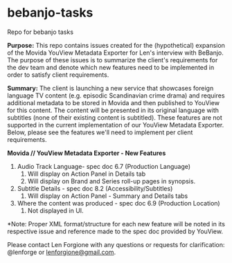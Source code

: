 # bebanjo-tasks
Repo for bebanjo tasks

**Purpose:** This repo contains issues created for the (hypothetical) expansion of the Movida YouView Metadata Exporter for Len's interview with BeBanjo. The purpose of these issues is to summarize the client's requirements for the dev team and denote which new features need to be implemented in order to satisfy client requirements.

**Summary:** The client is launching a new service that showcases foreign language TV content (e.g. episodic Scandinavian crime drama) and requires additional metadata to be stored in Movida and then published to YouView for this content. The content will be presented in its original language with subtitles (none of their existing content is subtitled). These features are not supported in the current implementation of our YouView Metadata Exporter. Below, please see the features we'll need to implement per client requirements.

**Movida // YouView Metadata Exporter - New Features**
1. Audio Track Language- spec doc 6.7 (Production Language)
    1. Will display on Action Panel in Details tab
    1. Will display on Brand and Series roll-up pages in synopsis.
1. Subtitle Details - spec doc 8.2 (Accessibility/Subtitles)
    1. Will display on Action Panel - Summary and Details tabs
1. Where the content was produced - spec doc 6.9 (Production Location)
    1. Not displayed in UI.
    
*Note: Proper XML format/structure for each new feature will be noted in its respective issue and reference made to the spec doc provided by YouView.

Please contact Len Forgione with any questions or requests for clarification: @lenforge or lenforgione@gmail.com.
